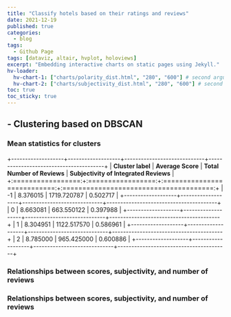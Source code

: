 ```yaml
---
title: "Classify hotels based on their ratings and reviews"
date: 2021-12-19
published: true
categories:
  - blog
tags:
  - Github Page
tags: [dataviz, altair, hvplot, holoviews]
excerpt: "Embedding interactive charts on static pages using Jekyll."
hv-loader:
  hv-chart-1: ["charts/polarity_dist.html", "280", "600"] # second argument is the height
  hv-chart-2: ["charts/subjectivity_dist.html", "280", "600"] # second argument is the height
toc: true
toc_sticky: true
---
```


## - Clustering based on DBSCAN

### Mean statistics for clusters

+-------------------+-------------------+-----------------------------+----------------------------------------+
| **Cluster label** | **Average Score** | **Total Number of Reviews** | **Subjectivity of Integrated Reviews** |
+:=================:+:=================:+:===========================:+:======================================:+
| -1                | 8.376015          | 1719.720787                 | 0.502717                               |
+-------------------+-------------------+-----------------------------+----------------------------------------+
| 0                 | 8.663081          | 663.550122                  | 0.397988                               |
+-------------------+-------------------+-----------------------------+----------------------------------------+
| 1                 | 8.304951          | 1122.517570                 | 0.586961                               |
+-------------------+-------------------+-----------------------------+----------------------------------------+
| 2                 | 8.785000          | 965.425000                  | 0.600886                               |
+-------------------+-------------------+-----------------------------+----------------------------------------+

### Relationships between scores, subjectivity, and number of reviews

### Relationships between scores, subjectivity, and number of reviews
